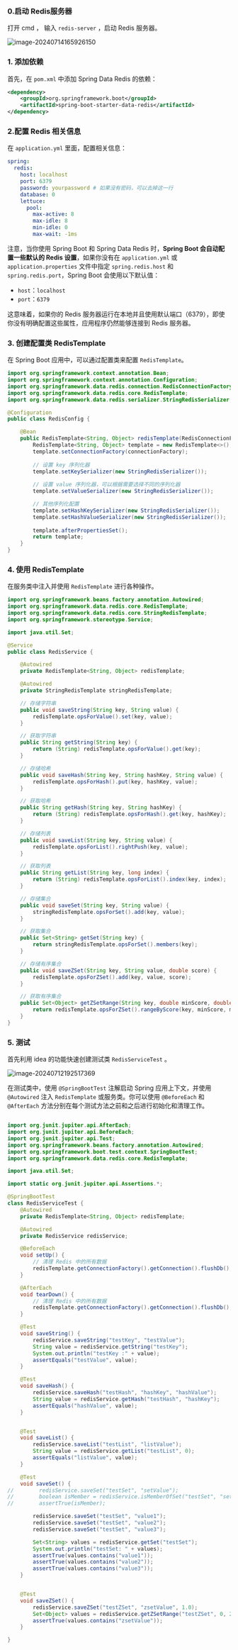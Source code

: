 ###  0.启动 Redis服务器

打开 cmd ， 输入 `redis-server` ，启动 Redis 服务器。

![image-20240714165926150](images/image-20240714165926150.png)



### 1. 添加依赖

首先，在 `pom.xml` 中添加 Spring Data Redis 的依赖：

```xml
<dependency>
    <groupId>org.springframework.boot</groupId>
    <artifactId>spring-boot-starter-data-redis</artifactId>
</dependency>
```



### 2.配置 Redis 相关信息

在 `application.yml` 里面，配置相关信息：

```yaml
spring:
  redis:
    host: localhost
    port: 6379
    password: yourpassword # 如果没有密码，可以去掉这一行
    database: 0
    lettuce:
      pool:
        max-active: 8
        max-idle: 8
        min-idle: 0
        max-wait: -1ms
```

注意，当你使用 Spring Boot 和 Spring Data Redis 时，**Spring Boot 会自动配置一些默认的 Redis 设置**，如果你没有在 `application.yml` 或 `application.properties` 文件中指定 `spring.redis.host` 和 `spring.redis.port`，Spring Boot 会使用以下默认值：

- `host`：`localhost`
- `port`：`6379`

这意味着，如果你的 Redis 服务器运行在本地并且使用默认端口（6379），即使你没有明确配置这些属性，应用程序仍然能够连接到 Redis 服务器。





### 3. 创建配置类 RedisTemplate

在 Spring Boot 应用中，可以通过配置类来配置 `RedisTemplate`。

```java
import org.springframework.context.annotation.Bean;
import org.springframework.context.annotation.Configuration;
import org.springframework.data.redis.connection.RedisConnectionFactory;
import org.springframework.data.redis.core.RedisTemplate;
import org.springframework.data.redis.serializer.StringRedisSerializer;

@Configuration
public class RedisConfig {

    @Bean
    public RedisTemplate<String, Object> redisTemplate(RedisConnectionFactory connectionFactory) {
        RedisTemplate<String, Object> template = new RedisTemplate<>();
        template.setConnectionFactory(connectionFactory);
        
        // 设置 key 序列化器
        template.setKeySerializer(new StringRedisSerializer());
        
        // 设置 value 序列化器，可以根据需要选择不同的序列化器
        template.setValueSerializer(new StringRedisSerializer());

        // 其他序列化配置
        template.setHashKeySerializer(new StringRedisSerializer());
        template.setHashValueSerializer(new StringRedisSerializer());
        
        template.afterPropertiesSet();
        return template;
    }
}
```



### 4. 使用 RedisTemplate

在服务类中注入并使用 `RedisTemplate` 进行各种操作。

```java
import org.springframework.beans.factory.annotation.Autowired;
import org.springframework.data.redis.core.RedisTemplate;
import org.springframework.data.redis.core.StringRedisTemplate;
import org.springframework.stereotype.Service;

import java.util.Set;

@Service
public class RedisService {

    @Autowired
    private RedisTemplate<String, Object> redisTemplate;

    @Autowired
    private StringRedisTemplate stringRedisTemplate;

    // 存储字符串
    public void saveString(String key, String value) {
        redisTemplate.opsForValue().set(key, value);
    }

    // 获取字符串
    public String getString(String key) {
        return (String) redisTemplate.opsForValue().get(key);
    }

    // 存储哈希
    public void saveHash(String key, String hashKey, String value) {
        redisTemplate.opsForHash().put(key, hashKey, value);
    }

    // 获取哈希
    public String getHash(String key, String hashKey) {
        return (String) redisTemplate.opsForHash().get(key, hashKey);
    }

    // 存储列表
    public void saveList(String key, String value) {
        redisTemplate.opsForList().rightPush(key, value);
    }

    // 获取列表
    public String getList(String key, long index) {
        return (String) redisTemplate.opsForList().index(key, index);
    }

    // 存储集合
    public void saveSet(String key, String value) {
        stringRedisTemplate.opsForSet().add(key, value);
    }

    // 获取集合
    public Set<String> getSet(String key) {
        return stringRedisTemplate.opsForSet().members(key);
    }

    // 存储有序集合
    public void saveZSet(String key, String value, double score) {
        redisTemplate.opsForZSet().add(key, value, score);
    }

    // 获取有序集合
    public Set<Object> getZSetRange(String key, double minScore, double maxScore) {
        return redisTemplate.opsForZSet().rangeByScore(key, minScore, maxScore);
    }
}
```



### 5. 测试

首先利用 idea 的功能快速创建测试类 `RedisServiceTest` 。

![image-20240712192517369](images/image-20240712192517369.png)

在测试类中，使用 `@SpringBootTest` 注解启动 Spring 应用上下文，并使用 `@Autowired` 注入 `RedisTemplate` 或服务类。你可以使用 `@BeforeEach` 和 `@AfterEach` 方法分别在每个测试方法之前和之后进行初始化和清理工作。

```java

import org.junit.jupiter.api.AfterEach;
import org.junit.jupiter.api.BeforeEach;
import org.junit.jupiter.api.Test;
import org.springframework.beans.factory.annotation.Autowired;
import org.springframework.boot.test.context.SpringBootTest;
import org.springframework.data.redis.core.RedisTemplate;

import java.util.Set;

import static org.junit.jupiter.api.Assertions.*;

@SpringBootTest
class RedisServiceTest {
    @Autowired
    private RedisTemplate<String, Object> redisTemplate;

    @Autowired
    private RedisService redisService;

    @BeforeEach
    void setUp() {
        // 清理 Redis 中的所有数据
        redisTemplate.getConnectionFactory().getConnection().flushDb();
    }

    @AfterEach
    void tearDown() {
        // 清理 Redis 中的所有数据
        redisTemplate.getConnectionFactory().getConnection().flushDb();
    }

    @Test
    void saveString() {
        redisService.saveString("testKey", "testValue");
        String value = redisService.getString("testKey");
        System.out.println("testKey :" + value);
        assertEquals("testValue", value);
    }

    @Test
    void saveHash() {
        redisService.saveHash("testHash", "hashKey", "hashValue");
        String value = redisService.getHash("testHash", "hashKey");
        assertEquals("hashValue", value);
    }


    @Test
    void saveList() {
        redisService.saveList("testList", "listValue");
        String value = redisService.getList("testList", 0);
        assertEquals("listValue", value);
    }

    @Test
    void saveSet() {
//        redisService.saveSet("testSet", "setValue");
//        boolean isMember = redisService.isMemberOfSet("testSet", "setValue");
//        assertTrue(isMember);

        redisService.saveSet("testSet", "value1");
        redisService.saveSet("testSet", "value2");
        redisService.saveSet("testSet", "value3");

        Set<String> values = redisService.getSet("testSet");
        System.out.println("testSet: " + values);
        assertTrue(values.contains("value1"));
        assertTrue(values.contains("value2"));
        assertTrue(values.contains("value3"));
    }


    @Test
    void saveZSet() {
        redisService.saveZSet("testZSet", "zsetValue", 1.0);
        Set<Object> values = redisService.getZSetRange("testZSet", 0, 2);
        assertTrue(values.contains("zsetValue"));
    }

}
```